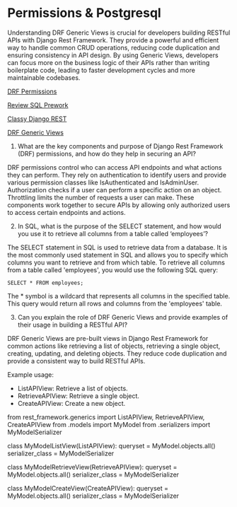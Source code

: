 # Permissions & Postgresql

Understanding DRF Generic Views is crucial for developers building RESTful APIs with Django Rest Framework. They provide a powerful and efficient way to handle common CRUD operations, reducing code duplication and ensuring consistency in API design. By using Generic Views, developers can focus more on the business logic of their APIs rather than writing boilerplate code, leading to faster development cycles and more maintainable codebases.

[DRF Permissions](https://www.django-rest-framework.org/api-guide/permissions/)

[Review SQL Prework](https://codefellows.github.io/common_curriculum/prework/SQL)

[Classy Django REST](http://www.cdrf.co/)

[DRF Generic Views](https://www.django-rest-framework.org/api-guide/generic-views/)


1. What are the key components and purpose of Django Rest Framework (DRF) permissions, and how do they help in securing an API?

DRF permissions control who can access API endpoints and what actions they can perform. They rely on authentication to identify users and provide various permission classes like IsAuthenticated and IsAdminUser. Authorization checks if a user can perform a specific action on an object. Throttling limits the number of requests a user can make. These components work together to secure APIs by allowing only authorized users to access certain endpoints and actions.

2. In SQL, what is the purpose of the SELECT statement, and how would you use it to retrieve all columns from a table called ‘employees’?

The SELECT statement in SQL is used to retrieve data from a database. It is the most commonly used statement in SQL and allows you to specify which columns you want to retrieve and from which table. To retrieve all columns from a table called 'employees', you would use the following SQL query:

`SELECT * FROM employees;`

The * symbol is a wildcard that represents all columns in the specified table. This query would return all rows and columns from the 'employees' table.

3. Can you explain the role of DRF Generic Views and provide examples of their usage in building a RESTful API?

DRF Generic Views are pre-built views in Django Rest Framework for common actions like retrieving a list of objects, retrieving a single object, creating, updating, and deleting objects. They reduce code duplication and provide a consistent way to build RESTful APIs.

Example usage:

* ListAPIView: Retrieve a list of objects.
* RetrieveAPIView: Retrieve a single object.
* CreateAPIView: Create a new object.

from rest_framework.generics import ListAPIView, RetrieveAPIView, CreateAPIView
from .models import MyModel
from .serializers import MyModelSerializer

class MyModelListView(ListAPIView):
    queryset = MyModel.objects.all()
    serializer_class = MyModelSerializer

class MyModelRetrieveView(RetrieveAPIView):
    queryset = MyModel.objects.all()
    serializer_class = MyModelSerializer

class MyModelCreateView(CreateAPIView):
    queryset = MyModel.objects.all()
    serializer_class = MyModelSerializer
